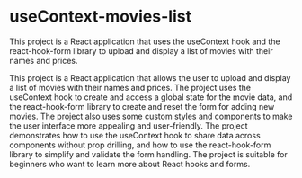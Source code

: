 # useContext-movies-list
This project is a React application that uses the useContext hook and the react-hook-form library to upload and display a list of movies with their names and prices.

This project is a React application that allows the user to upload and display a list of movies with their names and prices. The project uses the useContext hook to create and access a global state for the movie data, and the react-hook-form library to create and reset the form for adding new movies. The project also uses some custom styles and components to make the user interface more appealing and user-friendly. The project demonstrates how to use the useContext hook to share data across components without prop drilling, and how to use the react-hook-form library to simplify and validate the form handling. The project is suitable for beginners who want to learn more about React hooks and forms.
